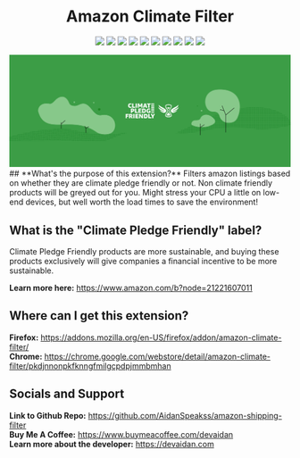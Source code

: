 <h1 align="center">
    Amazon Climate Filter
</h1>

<p align="center">
    <a href="https://shields.io/" alt="FYI">
        <img src="https://img.shields.io/badge/FYI-Badges%20Are%20Cool-brightgreen" /></a>
    <a href="https://chrome.google.com/webstore/detail/amazon-climate-filter/pkdjnnonpkfknngfmilgcpdpjmmbmhan" alt="Chrome Web Store">
        <img src="https://img.shields.io/chrome-web-store/price/pkdjnnonpkfknngfmilgcpdpjmmbmhan?label=Price" /></a>
    <a href="https://chrome.google.com/webstore/detail/amazon-climate-filter/pkdjnnonpkfknngfmilgcpdpjmmbmhan" alt="Chrome Users">
        <img src="https://img.shields.io/chrome-web-store/users/pkdjnnonpkfknngfmilgcpdpjmmbmhan?label=Chrome%20Users" /></a>
    <a href="https://addons.mozilla.org/en-US/firefox/addon/amazon-climate-filter/" alt="Firefox Users">
        <img src="https://img.shields.io/amo/users/amazon-climate-filter?label=Firefox%20Users" /></a>
    <a href="https://addons.mozilla.org/en-US/firefox/addon/amazon-climate-filter/reviews/" alt="Mozilla Add-on Rating">
        <img src="https://img.shields.io/amo/stars/amazon-climate-filter?label=Firefox%20Rating" /></a>
    <a href="https://github.com/AidanSpeakss/amazon-shipping-filter/blob/main/LICENSE" alt="Github License">
        <img src="https://img.shields.io/github/license/AidanSpeakss/amazon-shipping-filter?label=License" /></a>
    <a href="#" alt="GitHub language count">
        <img src="https://img.shields.io/github/languages/count/AidanSpeakss/amazon-shipping-filter?label=Languages" /></a>
    <a href="#" alt="GitHub repo size">
        <img src="https://img.shields.io/github/repo-size/AidanSpeakss/amazon-shipping-filter?label=Repo-Size" /></a>
    <a href="https://github.com/AidanSpeakss/amazon-shipping-filter/issues" alt="GitHub issues">
        <img src="https://img.shields.io/github/issues/AidanSpeakss/amazon-shipping-filter?label=Issues" /></a>
    <a href="https://deepscan.io/dashboard#view=project&tid=16925&pid=20233&bid=546943" alt="DeepScan grade">
        <img src="https://deepscan.io/api/teams/16925/projects/20233/branches/546943/badge/grade.svg" /></a>
</p>
<img src="https://raw.githubusercontent.com/AidanSpeakss/amazon-shipping-filter/master/marquee%20promo.png"></img>
## **What's the purpose of this extension?**  
Filters amazon listings based on whether they are climate pledge friendly or not. Non climate friendly products will be greyed out for you. 
Might stress your CPU a little on low-end devices, but well worth the load times to save the environment!  

## **What is the "Climate Pledge Friendly" label?**  
Climate Pledge Friendly products are more sustainable, and buying these products exclusively will give companies a financial incentive to be more sustainable.  

**Learn more here:** <a href="https://www.amazon.com/b?node=21221607011">https://www.amazon.com/b?node=21221607011</a>  

## **Where can I get this extension?**  
**Firefox:** <a href="https://addons.mozilla.org/en-US/firefox/addon/amazon-climate-filter/">https://addons.mozilla.org/en-US/firefox/addon/amazon-climate-filter/</a>  
**Chrome:** <a href="https://chrome.google.com/webstore/detail/amazon-climate-filter/pkdjnnonpkfknngfmilgcpdpjmmbmhan">https://chrome.google.com/webstore/detail/amazon-climate-filter/pkdjnnonpkfknngfmilgcpdpjmmbmhan</a>  

## Socials and Support
**Link to Github Repo:** <a href="https://github.com/AidanSpeakss/amazon-shipping-filter">https://github.com/AidanSpeakss/amazon-shipping-filter</a>  
**Buy Me A Coffee:** <a href="https://www.buymeacoffee.com/devaidan">https://www.buymeacoffee.com/devaidan</a>  
**Learn more about the developer:** <a href="https://devaidan.com">https://devaidan.com</a> 
